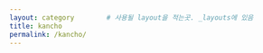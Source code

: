 ```yaml
---
layout: category        # 사용될 layout을 적는곳. _layouts에 있음
title: kancho           
permalink: /kancho/
---
```

